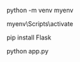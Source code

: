  python -m venv myenv                      

 myenv\Scripts\activate
 
 pip install Flask     

  python app.py                                                                                                                                     
